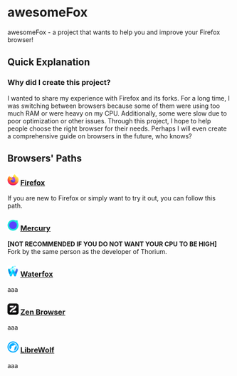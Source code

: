 # awesomeFox
awesomeFox - a project that wants to help you and improve your Firefox browser!

## Quick Explanation
### Why did I create this project?
I wanted to share my experience with Firefox and its forks. For a long time, I was switching between browsers because some of them were using too much RAM or were heavy on my CPU. Additionally, some were slow due to poor optimization or other issues. Through this project, I hope to help people choose the right browser for their needs. Perhaps I will even create a comprehensive guide on browsers in the future, who knows?

## Browsers' Paths
### <img src="https://raw.githubusercontent.com/techplayz32/awesomeFox/refs/heads/main/images/Firefox_logo%2C_2019.svg.png" height=25 width=25> [Firefox](https://google.com)
If you are new to Firefox or simply want to try it out, you can follow this path.
### <img src="https://raw.githubusercontent.com/techplayz32/awesomeFox/refs/heads/main/images/Mercury_256.png" height=25 width=25> [Mercury](https://google.com)
**[NOT RECOMMENDED IF YOU DO NOT WANT YOUR CPU TO BE HIGH]**  
  Fork by the same person as the developer of Thorium.
### <img src="https://raw.githubusercontent.com/techplayz32/awesomeFox/refs/heads/main/images/Waterfox_logo_2019.svg.png" height=25 width=25> [Waterfox](https://google.com)
aaa
### <img src="https://raw.githubusercontent.com/techplayz32/awesomeFox/refs/heads/main/images/zen-black.png" height=25 width=25> [Zen Browser](https://google.com)
aaa
### <img src="https://raw.githubusercontent.com/techplayz32/awesomeFox/refs/heads/main/images/LibreWolf_icon.svg.png" height=25 width=25> [LibreWolf](https://google.com)
aaa
